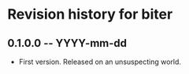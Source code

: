 # Revision history for biter

## 0.1.0.0 -- YYYY-mm-dd

* First version. Released on an unsuspecting world.
